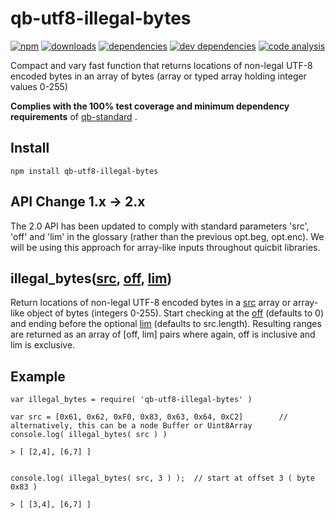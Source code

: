 # qb-utf8-illegal-bytes

[![npm][npm-image]][npm-url]
[![downloads][downloads-image]][npm-url]
[![dependencies][proddep-image]][proddep-link]
[![dev dependencies][devdep-image]][devdep-link]
[![code analysis][code-image]][code-link]

[npm-image]:       https://img.shields.io/npm/v/qb-utf8-illegal-bytes.svg
[downloads-image]: https://img.shields.io/npm/dm/qb-utf8-illegal-bytes.svg
[npm-url]:         https://npmjs.org/package/qb-utf8-illegal-bytes
[proddep-image]:   https://www.bithound.io/github/quicbit-js/qb-utf8-illegal-bytes/badges/dependencies.svg
[proddep-link]:    https://www.bithound.io/github/quicbit-js/qb-utf8-illegal-bytes/master/dependencies/npm
[devdep-image]:    https://www.bithound.io/github/quicbit-js/qb-utf8-illegal-bytes/badges/devDependencies.svg
[devdep-link]:     https://www.bithound.io/github/quicbit-js/qb-utf8-illegal-bytes/master/dependencies/npm
[code-image]:      https://www.bithound.io/github/quicbit-js/qb-utf8-illegal-bytes/badges/code.svg
[code-link]:       https://www.bithound.io/github/quicbit-js/qb-utf8-illegal-bytes

Compact and vary fast function that returns locations of non-legal UTF-8 encoded bytes in an array of
bytes (array or typed array holding integer values 0-255)

**Complies with the 100% test coverage and minimum dependency requirements** of 
[qb-standard](http://github.com/quicbit-js/qb-standard) . 

## Install

    npm install qb-utf8-illegal-bytes
    
## API Change 1.x -> 2.x

The 2.0 API has been updated to comply with standard parameters 'src', 'off' and 'lim'
in the glossary (rather than the previous opt.beg, opt.enc).  We will be using this
approach for array-like inputs throughout quicbit libraries.

## illegal_bytes([src][src-link], [off][off-link], [lim][lim-link])

Return locations of non-legal UTF-8 encoded bytes in a [src][src-link] array or array-like
object of bytes (integers 0-255).  Start checking at the [off][off-link] (defaults to 0)
and ending before the optional [lim][off-link] (defaults to src.length).
Resulting ranges are returned as an array of \[off, lim\] pairs where
again, off is inclusive and lim is exclusive.

[src-link]: https://github.com/quicbit-js/qb-standard/blob/master/doc/variable-glossary.md#src-source
[off-link]: https://github.com/quicbit-js/qb-standard/blob/master/doc/variable-glossary.md#off-offset
[lim-link]: https://github.com/quicbit-js/qb-standard/blob/master/doc/variable-glossary.md#lim-limit

        
## Example

    var illegal_bytes = require( 'qb-utf8-illegal-bytes' )
    
    var src = [0x61, 0x62, 0xF0, 0x83, 0x63, 0x64, 0xC2]        // alternatively, this can be a node Buffer or Uint8Array
    console.log( illegal_bytes( src ) )
    
    > [ [2,4], [6,7] ]
 

    console.log( illegal_bytes( src, 3 ) );  // start at offset 3 ( byte 0x83 )
    
    > [ [3,4], [6,7] ]
